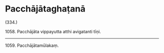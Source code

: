 

# Pacchājātaghaṭanā







(334.)

1058\. Pacchājāta vippayutta atthi avigatanti tīṇi.

---

1059\. Pacchājātamūlakaṃ.





